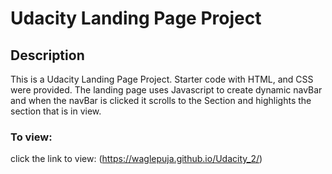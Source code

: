 # Udacity Landing Page Project
## Description
This is a Udacity Landing Page Project. Starter code with HTML, and CSS were provided. The landing page uses Javascript to create dynamic navBar and when the navBar is clicked it scrolls to the Section and highlights the section that is in view.
### To view:
click the link to view: (https://waglepuja.github.io/Udacity_2/)



